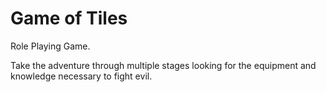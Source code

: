 # Game of Tiles

Role Playing Game.

Take the adventure through multiple stages looking for the equipment and knowledge necessary to fight evil.
